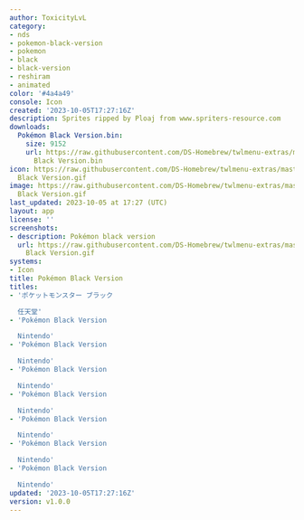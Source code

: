 ```yaml
---
author: ToxicityLvL
category:
- nds
- pokemon-black-version
- pokemon
- black
- black-version
- reshiram
- animated
color: '#4a4a49'
console: Icon
created: '2023-10-05T17:27:16Z'
description: Sprites ripped by Ploaj from www.spriters-resource.com
downloads:
  Pokémon Black Version.bin:
    size: 9152
    url: https://raw.githubusercontent.com/DS-Homebrew/twlmenu-extras/master/_nds/TWiLightMenu/icons/Pokémon
      Black Version.bin
icon: https://raw.githubusercontent.com/DS-Homebrew/twlmenu-extras/master/_nds/TWiLightMenu/icons/gif/Pokémon
  Black Version.gif
image: https://raw.githubusercontent.com/DS-Homebrew/twlmenu-extras/master/_nds/TWiLightMenu/icons/gif/Pokémon
  Black Version.gif
last_updated: 2023-10-05 at 17:27 (UTC)
layout: app
license: ''
screenshots:
- description: Pokémon black version
  url: https://raw.githubusercontent.com/DS-Homebrew/twlmenu-extras/master/_nds/TWiLightMenu/icons/gif/Pokémon
    Black Version.gif
systems:
- Icon
title: Pokémon Black Version
titles:
- 'ポケットモンスター ブラック

  任天堂'
- 'Pokémon Black Version

  Nintendo'
- 'Pokémon Black Version

  Nintendo'
- 'Pokémon Black Version

  Nintendo'
- 'Pokémon Black Version

  Nintendo'
- 'Pokémon Black Version

  Nintendo'
- 'Pokémon Black Version

  Nintendo'
- 'Pokémon Black Version

  Nintendo'
updated: '2023-10-05T17:27:16Z'
version: v1.0.0
---
```

